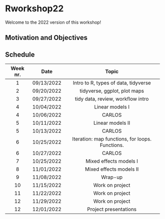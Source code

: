 # Rworkshop22  
Welcome to the 2022 version of this workshop!  
## Motivation and Objectives  


## Schedule  

| Week nr. | Date  | Topic  |
| :-----: | :-: | :-: |
| 1 | 09/13/2022 | Intro to R, types of data, tidyverse |
| 2 | 09/20/2022 | tidyverse, ggplot, plot maps |
| 3 | 09/27/2022 | tidy data, review, workflow intro |
| 4 | 10/04/2022 | Linear models I |
| 4 | 10/06/2022 | CARLOS |
| 5 | 10/11/2022 | Linear models II |
| 5 | 10/13/2022 | CARLOS |
| 6 | 10/25/2022 | Iteration: map functions, for loops. Functions. |
| 6 | 10/27/2022 | CARLOS |
| 7 | 10/25/2022 | Mixed effects models I |
| 8 | 11/01/2022 | Mixed effects models II |
| 9 | 11/08/2022 | Wrap-up |
| 10 | 11/15/2022 | Work on project |
| 11 | 11/22/2022 | Work on project |
| 12 | 11/29/2022 | Work on project |
| 12 | 12/01/2022 | Project presentations |
